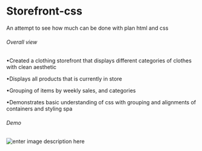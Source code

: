 # Storefront-css
 An attempt to see how much can be done with plan html and css

###### Overall view
•Created a clothing storefront that displays different categories of clothes with clean aesthetic

•Displays all products that is currently in store

•Grouping of items by weekly sales, and categories

•Demonstrates basic understanding of css with grouping and alignments of containers and styling spa

###### Demo
![enter image description here](https://i.imgur.com/5geOtdf.png)
